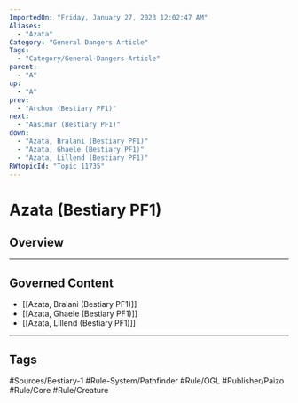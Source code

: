 ```yaml
---
ImportedOn: "Friday, January 27, 2023 12:02:47 AM"
Aliases:
  - "Azata"
Category: "General Dangers Article"
Tags:
  - "Category/General-Dangers-Article"
parent:
  - "A"
up:
  - "A"
prev:
  - "Archon (Bestiary PF1)"
next:
  - "Aasimar (Bestiary PF1)"
down:
  - "Azata, Bralani (Bestiary PF1)"
  - "Azata, Ghaele (Bestiary PF1)"
  - "Azata, Lillend (Bestiary PF1)"
RWtopicId: "Topic_11735"
---
```

# Azata (Bestiary PF1)
## Overview
---
## Governed Content
- [[Azata, Bralani (Bestiary PF1)]]
- [[Azata, Ghaele (Bestiary PF1)]]
- [[Azata, Lillend (Bestiary PF1)]]


---
## Tags
#Sources/Bestiary-1 #Rule-System/Pathfinder #Rule/OGL #Publisher/Paizo #Rule/Core #Rule/Creature

